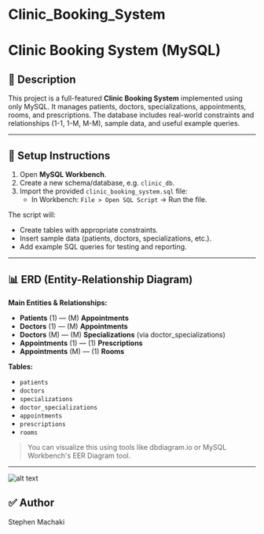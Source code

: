 # Clinic_Booking_System
# Clinic Booking System (MySQL)

## 📄 Description

This project is a full-featured **Clinic Booking System** implemented using only MySQL. It manages patients, doctors, specializations, appointments, rooms, and prescriptions. The database includes real-world constraints and relationships (1-1, 1-M, M-M), sample data, and useful example queries.

---

## 🚀 Setup Instructions

1. Open **MySQL Workbench**.
2. Create a new schema/database, e.g. `clinic_db`.
3. Import the provided `clinic_booking_system.sql` file:
   - In Workbench: `File > Open SQL Script` → Run the file.
   
The script will:
- Create tables with appropriate constraints.
- Insert sample data (patients, doctors, specializations, etc.).
- Add example SQL queries for testing and reporting.

---

## 📊 ERD (Entity-Relationship Diagram)

**Main Entities & Relationships:**

- **Patients** (1) — (M) **Appointments**
- **Doctors** (1) — (M) **Appointments**
- **Doctors** (M) — (M) **Specializations** (via doctor_specializations)
- **Appointments** (1) — (1) **Prescriptions**
- **Appointments** (M) — (1) **Rooms**

**Tables:**
- `patients`
- `doctors`
- `specializations`
- `doctor_specializations`
- `appointments`
- `prescriptions`
- `rooms`

> You can visualize this using tools like dbdiagram.io or MySQL Workbench's EER Diagram tool.

---
![alt text](<Clinic Booking System ERD.png>)

## ✅ Author
Stephen Machaki
